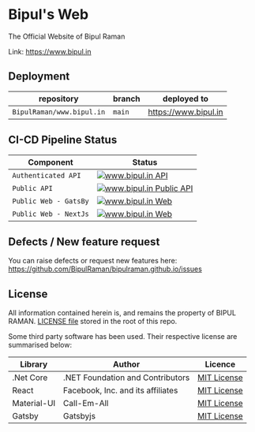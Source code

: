 # Bipul's Web

The Official Website of Bipul Raman

Link: https://www.bipul.in

## Deployment

|repository|branch|deployed to|
|---|---|---|
|`BipulRaman/www.bipul.in`|`main`|https://www.bipul.in|

## CI-CD Pipeline Status

|Component|Status|
|---|---|
|`Authenticated API`|[![www.bipul.in API](https://github.com/BipulRaman/www.bipul.in/actions/workflows/Deploy_Bipul.App.API.yml/badge.svg)](https://github.com/BipulRaman/www.bipul.in/actions/workflows/Deploy_Bipul.App.API.yml)|
|`Public API`|[![www.bipul.in Public API](https://github.com/BipulRaman/www.bipul.in/actions/workflows/Deploy_Bipul.App.PublicAPI.yml/badge.svg)](https://github.com/BipulRaman/www.bipul.in/actions/workflows/Deploy_Bipul.App.PublicAPI.yml)|
|`Public Web - GatsBy`|[![www.bipul.in Web](https://github.com/BipulRaman/www.bipul.in/actions/workflows/Deploy_Bipul.App.Web.Gatsby.yml/badge.svg)](https://github.com/BipulRaman/www.bipul.in/actions/workflows/Deploy_Bipul.App.Web.Gatsby.yml)|
|`Public Web - NextJs`|[![www.bipul.in Web](https://github.com/BipulRaman/www.bipul.in/actions/workflows/Deploy_Bipul.App.Web.NextJs.yml/badge.svg)](https://github.com/BipulRaman/www.bipul.in/actions/workflows/Deploy_Bipul.App.Web.NextJs.yml)|

## Defects / New feature request
You can raise defects or request new features here: https://github.com/BipulRaman/bipulraman.github.io/issues

## License
All information contained herein is, and remains the property of BIPUL RAMAN. [LICENSE file](https://github.com/BipulRaman/bipulraman.github.io/blob/master/LICENSE) stored in the root of this repo.

Some third party software has been used. Their respective license are summarised below:

|Library|Author|Licence|
|---|---|---|
|.Net Core|.NET Foundation and Contributors|[MIT License](https://github.com/dotnet/core/blob/main/LICENSE.TXT)|
|React|Facebook, Inc. and its affiliates|[MIT License](https://github.com/facebook/react/blob/master/LICENSE)|
|Material-UI|Call-Em-All|[MIT License](https://github.com/mui-org/material-ui/blob/next/LICENSE)|
|Gatsby|Gatsbyjs|[MIT License](https://github.com/gatsbyjs/gatsby/blob/master/LICENSE)|